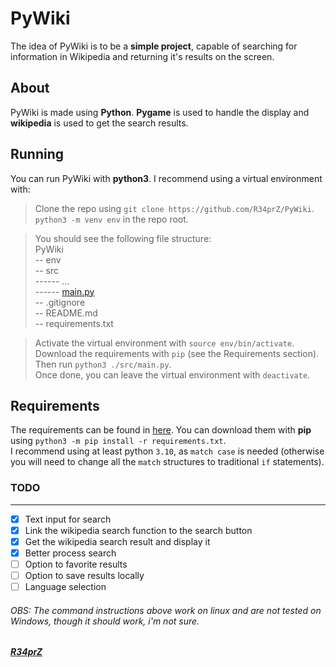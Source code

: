 # PyWiki

The idea of PyWiki is to be a **simple project**, capable of searching for information in Wikipedia and returning it's results on the screen.


## About
PyWiki is made using **Python**. **Pygame** is used to handle the display and **wikipedia** is used to get the search results.

## Running
You can run PyWiki with **python3**. I recommend using a virtual environment with:
> Clone the repo  using `git clone https://github.com/R34prZ/PyWiki`.  
> `python3 -m venv env` in the repo root.   
  
> You should see the following file structure:  
> PyWiki  
> -- env  
> -- src  
> ------ ...  
> ------ [main.py](./src/main.py)  
> -- .gitignore  
> -- README.md  
> -- requirements.txt  
  
> Activate the virtual environment with `source env/bin/activate`.  
> Download the requirements with `pip` (see the Requirements section).  
> Then run `python3 ./src/main.py`.  
> Once done, you can leave the virtual environment with `deactivate`.  

## Requirements
The requirements can be found in [here](./requirements.txt). You can download them with **pip** using `python3 -m pip install -r requirements.txt`.  
I recommend using at least python `3.10`, as `match case` is needed (otherwise you will need to change all the `match` structures to traditional `if` statements).

### TODO
---
 - [x] Text input for search
 - [X] Link the wikipedia search function to the search button
 - [X] Get the wikipedia search result and display it
 - [X] Better process search
 - [ ] Option to favorite results
 - [ ] Option to save results locally
 - [ ] Language selection
 
###### OBS:  The command instructions above work on linux and are not tested on Windows, though it should work, i'm not sure.
  
##### [R34prZ](https://github.com/R34prZ)
